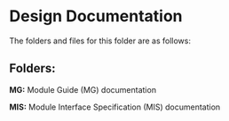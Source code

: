 # Design Documentation

The folders and files for this folder are as follows:

Folders:
---
**MG:** Module Guide (MG) documentation

**MIS:** Module Interface Specification (MIS) documentation
